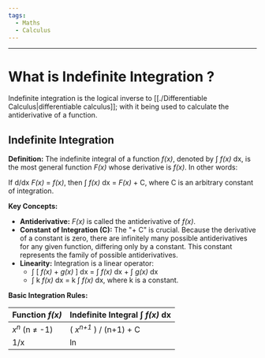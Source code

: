 ```yaml
---
tags:
  - Maths
  - Calculus
---
```

---  
  
  
# What is Indefinite Integration ?  
  
Indefinite integration is the logical inverse to [[./Differentiable Calculus|differentiable calculus]]; with it being used to calculate the antiderivative of a function.   
  
## Indefinite Integration  
  
**Definition:** The indefinite integral of a function *f(x)*, denoted by ∫ *f(x)* dx, is the most general function *F(x)* whose derivative is *f(x)*.  In other words:  
  
If d/dx *F(x)* = *f(x)*, then ∫ *f(x)* dx = *F(x)* + C, where C is an arbitrary constant of integration.  
  
**Key Concepts:**  
  
*   **Antiderivative:** *F(x)* is called the antiderivative of *f(x)*.  
*   **Constant of Integration (C):**  The "+ C" is crucial. Because the derivative of a constant is zero, there are infinitely many possible antiderivatives for any given function, differing only by a constant.  This constant represents the family of possible antiderivatives.  
*   **Linearity:** Integration is a linear operator:  
    *   ∫ [ *f(x)* + *g(x)* ] dx = ∫ *f(x)* dx + ∫ *g(x)* dx  
    *   ∫ k *f(x)* dx = k ∫ *f(x)* dx, where k is a constant.  
  
**Basic Integration Rules:**  
  
| Function *f(x)*          | Indefinite Integral ∫ *f(x)* dx   |  
| ------------------------ | --------------------------------- |  
| *x<sup>n</sup>* (n ≠ -1) | ( *x<sup>n+1</sup>* ) / (n+1) + C |  
| 1/x                      | ln                                |  
